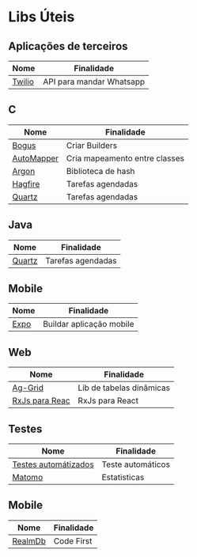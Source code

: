 # Libs Úteis

## Aplicações de terceiros

| Nome                              | Finalidade               |
| --------------------------------- | ------------------------ |
| [Twilio](https://www.twilio.com/) | API para mandar Whatsapp |

## C #

| Nome                                      | Finalidade                    |
| ----------------------------------------- | ----------------------------- |
| [Bogus](https://github.com/bchavez/Bogus) | Criar Builders                |
| [AutoMapper](https://automapper.org/)     | Cria mapeamento entre classes |
| [Argon](https://argon2.online/)           | Biblioteca de hash            |
| [Hagfire](https://www.hangfire.io/)       | Tarefas agendadas             |
| [Quartz](https://www.quartz-scheduler.net/) | Tarefas agendadas             |

## Java

| Nome                                      | Finalidade                    |
| ----------------------------------------- | ----------------------------- |
| [Quartz](http://www.quartz-scheduler.org/) | Tarefas agendadas            |

## Mobile

| Nome                      | Finalidade               |
| ------------------------- | ------------------------ |
| [Expo](https://expo.dev/) | Buildar aplicação mobile |

## Web

| Nome                                | Finalidade               |
| ----------------------------------- | ------------------------ |
| [Ag-Grid](https://www.ag-grid.com/) | Lib de tabelas dinâmicas |
| [RxJs para Reac](https://react-rxjs.org/docs/getting-started) | RxJs para React |

## Testes
| Nome                                | Finalidade               |
| ---- | ---- |
| [Testes automátizados](https://testcafe.io/) | Teste automáticos |
| [Matomo](https://matomo.org/) | Estatisticas |


## Mobile
| Nome                                | Finalidade               |
| ---- | ---- |
|[RealmDb](https://realm.io/)| Code First |